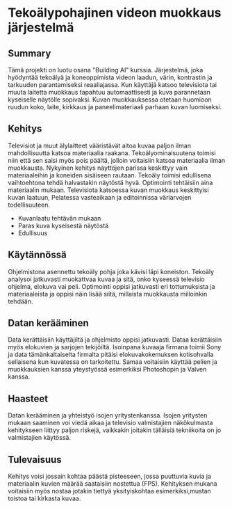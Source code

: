# Tekoälypohajinen videon muokkaus järjestelmä

## Summary 
Tämä projekti on luotu osana "Building AI" kurssia. Järjestelmä, joka hyödyntää tekoälyä ja koneoppimista videon laadun, värin, kontrastin ja tarkuuden parantamiseksi reaaliajassa. Kun käyttäjä katsoo televisiota tai muuta laitetta muokkaus tapahtuu automaattisesti ja kuva parannetaan kyseiselle näytölle sopivaksi. Kuvan muokkauksessa otetaan huomioon ruudun koko, laite, kirkkaus ja paneelimateriaali parhaan kuvan luomiseksi.

## Kehitys

Televisiot ja muut älylaitteet vääristävät aitoa kuvaa paljon ilman mahdollisuutta katsoa materiaalia raakana. Tekoälyominaisuutena toimisi niin että sen saisi myös pois päältä, jolloin voitaisiin katsoa materiaalia ilman muokkausta. Nykyinen kehitys näyttöjen parissa keskittyy vain materiaaleihin ja koneiden sisäiseen rautaan. Tekoäly toimisi edullisena vaihtoehtona tehdä halvastakin näytöstä hyvä. Optimointi tehtäisiin aina materiaalin mukaan. Televisiota katsoessa kuvan muokkaus keskittyisi kuvan laatuun, Pelatessa vasteaikaan ja editoinnissa väriarvojen todellisuuteen. 
 
* Kuvanlaatu tehtävän mukaan
* Paras kuva kyseisestä näytöstä
* Edullisuus


## Käytännössä

Ohjelmistona asennettu tekoäly pohja joka kävisi läpi koneiston. Tekoäly analysoi jatkuvasti muokattvaa kuvaa ja sitä, onko kyseessä televisio ohjelma, elokuva vai peli. Optimointi oppisi jatkuvasti eri tottumuksista ja materiaaleista ja oppisi näin lisää siitä, millaista muokkausta milloinkin tehdään. 


## Datan kerääminen
Data kerättäisiin käyttäjiltä ja ohjelmisto oppisi jatkuvasti. Dataa kerättäisiin myös elokuvien ja sarjojen tekijöiltä. Isoinpana kuvaaja firmana toimii Sony ja data tämänkaltaiselta firmalta pitäisi elokuvakokemuksen kotisohvalla sellaisena kun kuvatessa on tarkoitettu. Samaa voitaisiin käyttää pelien ja muokkauksien kanssa yteystyössä esimerkiksi Photoshopin ja Valven kanssa.

## Haasteet

Datan kerääminen ja yhteistyö isojen yritystenkanssa. Isojen yritysten mukaan saaminen voi viedä aikaa ja televisio valmistajien näkökulmasta kehitykseen liittyy paljon riskejä, vaikkakin joitakin tälläisiä tekniikoita on jo valmistajien käytössä. 

## Tulevaisuus

Kehitys voisi jossain kohtaa päästä pisteeseen, jossa puuttuvia kuvia ja materiaalin kuvien määrää saataisiin nostettua (FPS). Kehityksen mukana voitaisiin myös nostaa jotakin tiettyä yksityiskohtaa esimerkiksi,mustan toistoa tai kirkasta kuvaa. 

